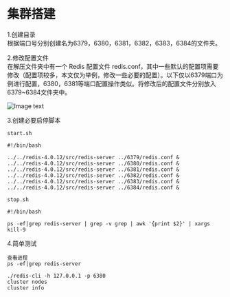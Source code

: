 # 集群搭建

1.创建目录 <br>
根据端口号分别创建名为6379，6380，6381，6382，6383，6384的文件夹。

2.修改配置文件 <br>
在解压文件夹中有一个 Redis 配置文件 redis.conf，其中一些默认的配置项需要修改（配置项较多，本文仅为举例，修改一些必要的配置）。以下仅以6379端口为例进行配置，6380，6381等端口配置操作类似。将修改后的配置文件分别放入6379~6384文件夹中。

![Image text](http://images.gitbook.cn/d35ae510-24ff-11e8-88b2-0151d97e2cb6)


3.创建必要启停脚本 <br>

```
start.sh

#!/bin/bash

../../redis-4.0.12/src/redis-server ../6379/redis.conf &
../../redis-4.0.12/src/redis-server ../6380/redis.conf &
../../redis-4.0.12/src/redis-server ../6381/redis.conf &
../../redis-4.0.12/src/redis-server ../6382/redis.conf &
../../redis-4.0.12/src/redis-server ../6383/redis.conf &
../../redis-4.0.12/src/redis-server ../6384/redis.conf &

stop.sh

#!/bin/bash

ps -ef|grep redis-server | grep -v grep | awk '{print $2}' | xargs kill-9
```

4.简单测试 <br>
```
查看进程
ps -ef|grep redis-server

./redis-cli -h 127.0.0.1 -p 6380
cluster nodes
cluster info
```
